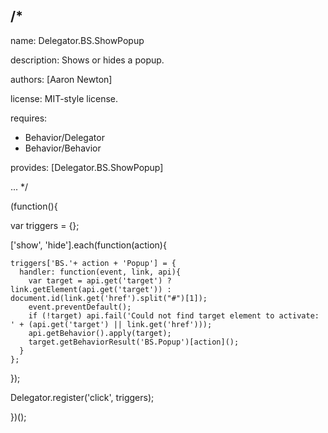 /*
---

name: Delegator.BS.ShowPopup

description: Shows or hides a popup.

authors: [Aaron Newton]

license: MIT-style license.

requires:
 - Behavior/Delegator
 - Behavior/Behavior

provides: [Delegator.BS.ShowPopup]

...
*/

(function(){

  var triggers = {};

  ['show', 'hide'].each(function(action){

    triggers['BS.'+ action + 'Popup'] = {
      handler: function(event, link, api){
        var target = api.get('target') ? link.getElement(api.get('target')) : document.id(link.get('href').split("#")[1]);
        event.preventDefault();
        if (!target) api.fail('Could not find target element to activate: ' + (api.get('target') || link.get('href')));
        api.getBehavior().apply(target);
        target.getBehaviorResult('BS.Popup')[action]();
      }
    };

  });

  Delegator.register('click', triggers);

})();
